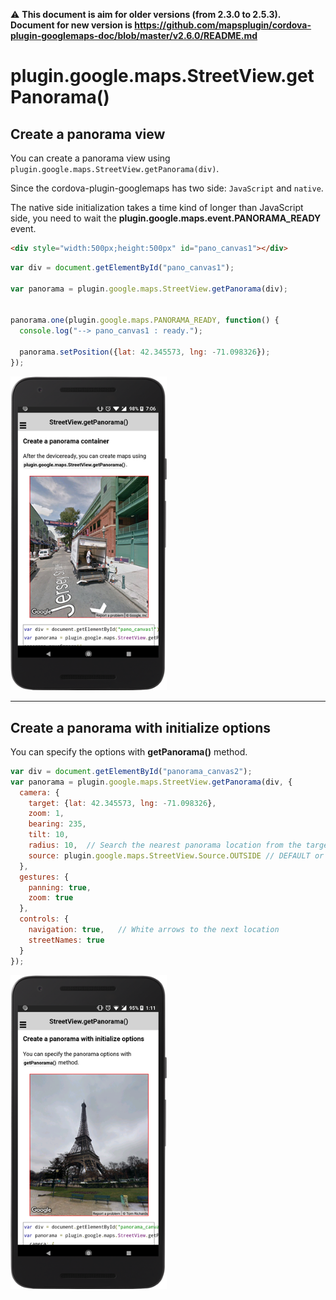 :warning: **This document is aim for older versions (from 2.3.0 to 2.5.3).
Document for new version is https://github.com/mapsplugin/cordova-plugin-googlemaps-doc/blob/master/v2.6.0/README.md**

# plugin.google.maps.StreetView.getPanorama()

## Create a panorama view

You can create a panorama view using `plugin.google.maps.StreetView.getPanorama(div)`.

Since the cordova-plugin-googlemaps has two side: `JavaScript` and `native`.

The native side initialization takes a time kind of longer than JavaScript side, you need to wait the **plugin.google.maps.event.PANORAMA_READY** event.

```html
<div style="width:500px;height:500px" id="pano_canvas1"></div>
```

```js
var div = document.getElementById("pano_canvas1");

var panorama = plugin.google.maps.StreetView.getPanorama(div);


panorama.one(plugin.google.maps.PANORAMA_READY, function() {
  console.log("--> pano_canvas1 : ready.");

  panorama.setPosition({lat: 42.345573, lng: -71.098326});
});
```

<img src="image1.png" width="250">

-----------------------------------------------------------------------------------------------

## Create a panorama with initialize options

You can specify the options with **getPanorama()** method.


```js
var div = document.getElementById("panorama_canvas2");
var panorama = plugin.google.maps.StreetView.getPanorama(div, {
  camera: {
    target: {lat: 42.345573, lng: -71.098326},
    zoom: 1,
    bearing: 235,
    tilt: 10,
    radius: 10,  // Search the nearest panorama location from the target property. Default is 50m.
    source: plugin.google.maps.StreetView.Source.OUTSIDE // DEFAULT or OUTSIDE
  },
  gestures: {
    panning: true,
    zoom: true
  },
  controls: {
    navigation: true,   // White arrows to the next location
    streetNames: true
  }
});
```

<img src="image2.png" width="250">
